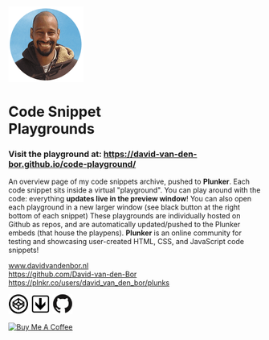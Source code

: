 ![david-van-den-bor.png](david-van-den-bor-website.png)

# Code Snippet <br> Playgrounds

### Visit the **playground** at: https://david-van-den-bor.github.io/code-playground/

An overview page of my code snippets archive, pushed to **Plunker**. Each code snippet sits inside a virtual "playground". You can play around with the code: everything **updates live in the preview window**! You can also open each playground in a new larger window (see black button at the right bottom of each snippet) These playgrounds are individually hosted on Github as repos, and are automatically updated/pushed to the Plunker embeds (that house the playpens). **Plunker** is an online community for testing and showcasing user-created HTML, CSS, and JavaScript code snippets!

www.davidvandenbor.nl <br>
https://github.com/David-van-den-Bor <br>
https://plnkr.co/users/david_van_den_bor/plunks

<a href="https://codepen.io/davidvdbor/pens/public" target="_blank"><img src="codepen.png" width="40px"></a> <a href="https://plnkr.co/users/david_van_den_bor/plunks" target="_blank"><img src="plunker.png" width="40px"></a> <a href="https://github.com/David-van-den-Bor" target="_blank"><img src="github.png" width="40px"></a>

<a href="https://www.buymeacoffee.com/davidvandenbor" target="_blank"><img src="https://cdn.buymeacoffee.com/buttons/default-orange.png" alt="Buy Me A Coffee" width="217px"></a>
